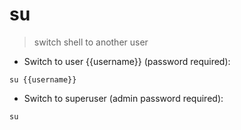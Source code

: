 # su

> switch shell to another user

- Switch to user {{username}} (password required):

`su {{username}}`

- Switch to superuser (admin password required):

`su`
